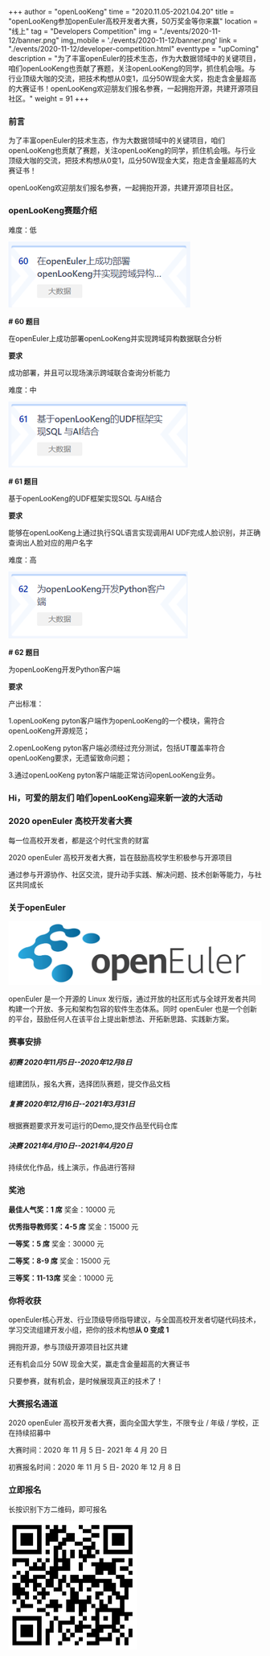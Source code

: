 +++ 
author = "openLooKeng"
time = "2020.11.05-2021.04.20" 
title = "openLooKeng参加openEuler高校开发者大赛，50万奖金等你来赢" 
location = "线上" 
tag = "Developers Competition"
img = "./events/2020-11-12/banner.png" 
img_mobile = './events/2020-11-12/banner.png'
link = "./events/2020-11-12/developer-competition.html"
eventtype = "upComing"
description = "为了丰富openEuler的技术生态，作为大数据领域中的关键项目，咱们openLooKeng也贡献了赛题，关注openLooKeng的同学，抓住机会哦。与行业顶级大咖的交流，把技术构想从0变1，瓜分50W现金大奖，抱走含金量超高的大赛证书！openLooKeng欢迎朋友们报名参赛，一起拥抱开源，共建开源项目社区。"
weight = 91
+++

### 前言

为了丰富openEuler的技术生态，作为大数据领域中的关键项目，咱们openLooKeng也贡献了赛题，关注openLooKeng的同学，抓住机会哦。与行业顶级大咖的交流，把技术构想从0变1，瓜分50W现金大奖，抱走含金量超高的大赛证书！

openLooKeng欢迎朋友们报名参赛，一起拥抱开源，共建开源项目社区。

### openLooKeng赛题介绍

<p class="mng-20">难度：低</p>

<img src="./detail1.png">

<strong> # 60 题目</strong>

在openEuler上成功部署openLooKeng并实现跨域异构数据联合分析

<strong>要求</strong>

成功部署，并且可以现场演示跨域联合查询分析能力

<p class="mng-20">难度：中</p>

<img src="./detail2.png">

<strong> # 61 题目</strong>

基于openLooKeng的UDF框架实现SQL 与AI结合

<strong>要求</strong>

能够在openLooKeng上通过执行SQL语言实现调用AI UDF完成人脸识别，并正确查询出人脸对应的用户名字

<p class="mng-20">难度：高</p>

<img src="./detail3.png">

<strong> # 62 题目</strong>

为openLooKeng开发Python客户端

<strong>要求</strong>

产出标准：

1.openLooKeng pyton客户端作为openLooKeng的一个模块，需符合openLooKeng开源规范；

2.openLooKeng pyton客户端必须经过充分测试，包括UT覆盖率符合openLooKeng要求，无遗留致命问题；

3.通过openLooKeng pyton客户端能正常访问openLooKeng业务。

### Hi，可爱的朋友们 咱们openLooKeng迎来新一波的大活动

### 2020 openEuler 高校开发者大赛

每一位高校开发者，都是这个时代宝贵的财富

2020 openEuler 高校开发者大赛，旨在鼓励高校学生积极参与开源项目

通过参与开源协作、社区交流，提升动手实践、解决问题、技术创新等能力，与社区共同成长

### 关于openEuler 

<img src="./detail4.png">

openEuler 是一个开源的 Linux 发行版，通过开放的社区形式与全球开发者共同构建一个开放、多元和架构包容的软件生态体系。同时 openEuler 也是一个创新的平台，鼓励任何人在该平台上提出新想法、开拓新思路、实践新方案。

### 赛事安排

##### <strong>初赛 2020年11月5日--2020年12月8日</strong>

组建团队，报名大赛，选择团队赛题，提交作品文档

##### <strong>复赛 2020年12月16日--2021年3月31日</strong>

根据赛题要求开发可运行的Demo,提交作品至代码仓库

##### <strong>决赛 2021年4月10日--2021年4月20日</strong>

持续优化作品，线上演示，作品进行答辩

### 奖池

<strong>最佳人气奖：1 席</strong>
奖金：10000 元

<strong>优秀指导教师奖：4-5 席</strong>
奖金：15000 元

<strong>一等奖：5 席</strong>
奖金：30000 元

<strong>二等奖：8-9 席</strong>
奖金：15000 元

<strong>三等奖：11-13席</strong>
奖金：10000 元

### 你将收获


openEuler核心开发、行业顶级导师指导建议，与全国高校开发者切磋代码技术，学习交流组建开发小组，把你的技术构想<strong>从 0 变成 1</strong>

拥抱开源，参与顶级开源项目社区共建

还有机会瓜分 50W 现金大奖，赢走含金量超高的大赛证书

只要参赛，就有机会，是时候展现真正的技术了！

### 大赛报名通道

2020 openEuler 高校开发者大赛，面向全国大学生，不限专业 / 年级 / 学校，正在持续招募中

大赛时间：2020 年 11 月 5 日- 2021 年 4 月 20 日

初赛报名时间：2020 年 11 月 5 日- 2020 年 12 月 8 日

### 立即报名
长按识别下方二维码，即可报名

<img src="./detail5.png">
